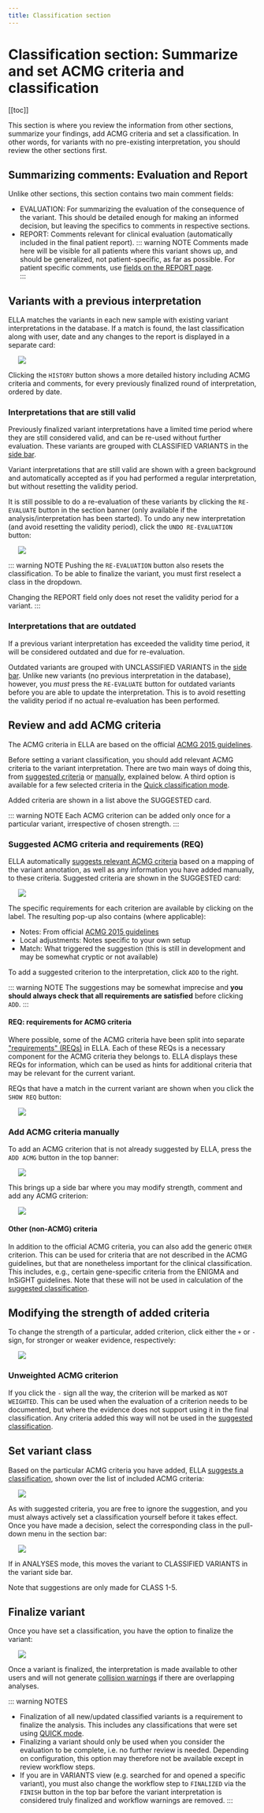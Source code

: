 ```yaml
---
title: Classification section
---
```


# Classification section: Summarize and set ACMG criteria and classification

[[toc]]

This section is where you review the information from other sections, summarize your findings, add ACMG criteria and set a classification. In other words, for variants with no pre-existing interpretation, you should review the other sections first. 

## Summarizing comments: Evaluation and Report

Unlike other sections, this section contains two main comment fields:

  - EVALUATION: For summarizing the evaluation of the consequence of the variant. This should be detailed enough for making an informed decision, but leaving the specifics to comments in respective sections.
  - REPORT: Comments relevant for clinical evaluation (automatically included in the final patient report). 
  ::: warning NOTE
  Comments made here will be visible for all patients where this variant shows up, and should be generalized, not patient-specific, as far as possible. For patient specific comments, use [fields on the REPORT page](/manual/report-page.html#comment-fields-indication-and-report).  
  ::: 

## Variants with a previous interpretation

ELLA matches the variants in each new sample with existing variant interpretations in the database. If a match is found, the last classification along with user, date and any changes to the report is displayed in a separate card:

<div style="text-indent: 4%;"><img src="./img/existing_classification.png"></div>

Clicking the `HISTORY` button shows a more detailed history including ACMG criteria and comments, for every previously finalized round of interpretation, ordered by date.

### Interpretations that are still valid

Previously finalized variant interpretations have a limited time period where they are still considered valid, and can be re-used without further evaluation. These variants are grouped with CLASSIFIED VARIANTS in the [side bar](/manual/side-bar.html#side-bar-sections). 

Variant interpretations that are still valid are shown with a green background and automatically accepted as if you had performed a regular interpretation, but without resetting the validity period. 

It is still possible to do a re-evaluation of these variants by clicking the `RE-EVALUATE` button in the section banner (only available if the analysis/interpretation has been started). To undo any new interpretation (and avoid resetting the validity period), click the `UNDO RE-EVALUATION` button:

<div style="text-indent: 4%;"><img src="./img/reevaluate_btn.png"></div>

::: warning NOTE
Pushing the `RE-EVALUATION` button also resets the classification. To be able to finalize the variant, you must first reselect a class in the dropdown. 

Changing the REPORT field only does not reset the validity period for a variant.
:::

### Interpretations that are outdated

If a previous variant interpretation has exceeded the validity time period, it will be considered outdated and due for re-evaluation. 

Outdated variants are grouped with UNCLASSIFIED VARIANTS in the [side bar](/manual/side-bar.html#side-bar-sections). Unlike new variants (no previous interpretation in the database), however, you _must_ press the `RE-EVALUATE` button for outdated variants before you are able to update the interpretation. This is to avoid resetting the validity period if no actual re-evaluation has been performed.

## Review and add ACMG criteria 

The ACMG criteria in ELLA are based on the official [ACMG 2015 guidelines](https://www.ncbi.nlm.nih.gov/pubmed/25741868).

Before setting a variant classification, you should add relevant ACMG criteria to the variant interpretation. There are two main ways of doing this, from [suggested criteria](/manual/classification-section.html#suggested-acmg-criteria-and-requirements-req) or [manually](/manual/classification-section.html#add-acmg-criteria-manually), explained below. A third option is available for a few selected criteria in the [Quick classification mode](/manual/quick-classification.md).

Added criteria are shown in a list above the SUGGESTED card.

::: warning NOTE
Each ACMG criterion can be added only once for a particular variant, irrespective of chosen strength.
:::

### Suggested ACMG criteria and requirements (REQ)

ELLA automatically [suggests relevant ACMG criteria](/concepts/acmg-rule-engine.html) based on a mapping of the variant annotation, as well as any information you have added manually, to these criteria. Suggested criteria are shown in the SUGGESTED card:

<div style="text-indent: 4%;"><img src="./img/ACMG_suggested.png"></div>

The specific requirements for each criterion are available by clicking on the label. The resulting pop-up also contains (where applicable):

  - Notes: From official [ACMG 2015 guidelines](https://www.ncbi.nlm.nih.gov/pubmed/25741868)
  - Local adjustments: Notes specific to your own setup
  - Match: What triggered the suggestion (this is still in development and may be somewhat cryptic or not available)

To add a suggested criterion to the interpretation, click `ADD` to the right. 

::: warning NOTE
The suggestions may be somewhat imprecise and **you should always check that all requirements are satisfied** before clicking `ADD`.
:::

#### REQ: requirements for ACMG criteria

Where possible, some of the ACMG criteria have been split into separate ["requirements" (REQs)](/concepts/acmg-rule-engine.html#req-requirements) in ELLA. Each of these REQs is a necessary component for the ACMG criteria they belongs to. ELLA displays these REQs for information, which can be used as hints for additional criteria that may be relevant for the current variant. 

REQs that have a match in the current variant are shown when you click the `SHOW REQ` button:

<div style="text-indent: 4%;"><img src="./img/ACMG_REQ.png"></div>

### Add ACMG criteria manually

To add an ACMG criterion that is not already suggested by ELLA, press the `ADD ACMG` button in the top banner:

<div style="text-indent: 4%;"><img src="./img/add_ACMG_btn.png"></div>

This brings up a side bar where you may modify strength, comment and add any ACMG criterion:

<div style="text-indent: 4%;"><img src="./img/add_ACMG.png"></div>

#### Other (non-ACMG) criteria

In addition to the official ACMG criteria, you can also add the generic `OTHER` criterion. This can be used for criteria that are not described in the ACMG guidelines, but that are nonetheless important for the clinical classification. This includes, e.g., certain gene-specific criteria from the ENIGMA and InSiGHT guidelines. Note that these will not be used in calculation of the [suggested classification](#set-variant-class).

## Modifying the strength of added criteria

To change the strength of a particular, added criterion, click either the `+` or `-` sign, for stronger or weaker evidence, respectively:

<div style="text-indent: 4%;"><img src="./img/ACMG_change_strength.png"></div>

### Unweighted ACMG criterion 

If you click the `-` sign all the way, the criterion will be marked as `NOT WEIGHTED`. This can be used when the evaluation of a criterion needs to be documented, but where the evidence does not support using it in the final classification. Any criteria added this way will not be used in the [suggested classification](#set-variant-class). 

## Set variant class

Based on the particular ACMG criteria you have added, ELLA [suggests a classification](/concepts/acmg-rule-engine.html#generating-suggestions), shown over the list of included ACMG criteria:

<div style="text-indent: 4%;"><img src="./img/suggested_class.png"></div>

As with suggested criteria, you are free to ignore the suggestion, and you must always actively set a classification yourself before it takes effect. Once you have made a decision, select the corresponding class in the pull-down menu in the section bar:

<div style="text-indent: 4%;"><img src="./img/select_class.png"></div>

If in ANALYSES mode, this moves the variant to CLASSIFIED VARIANTS in the variant side bar.

Note that suggestions are only made for CLASS 1-5. 

## Finalize variant

Once you have set a classification, you have the option to finalize the variant: 

<div style="text-indent: 4%;"><img src="./img/finalize_variant.png"></div>

Once a variant is finalized, the interpretation is made available to other users and will not generate [collision warnings](/manual/warnings.html#collision-warnings) if there are overlapping analyses. 

::: warning NOTES
- Finalization of all new/updated classified variants is a requirement to finalize the analysis. This includes any classifications that were set using [QUICK mode](/manual/quick-classification.md).
- Finalizing a variant should only be used when you consider the evaluation to be complete, i.e. no further review is needed. Depending on configuration, this option may therefore not be available except in review workflow steps.
- If you are in VARIANTS view (e.g. searched for and opened a specific variant), you must also change the workflow step to `FINALIZED` via the `FINISH` button in the top bar before the variant interpretation is considered truly finalized and workflow warnings are removed.
:::


